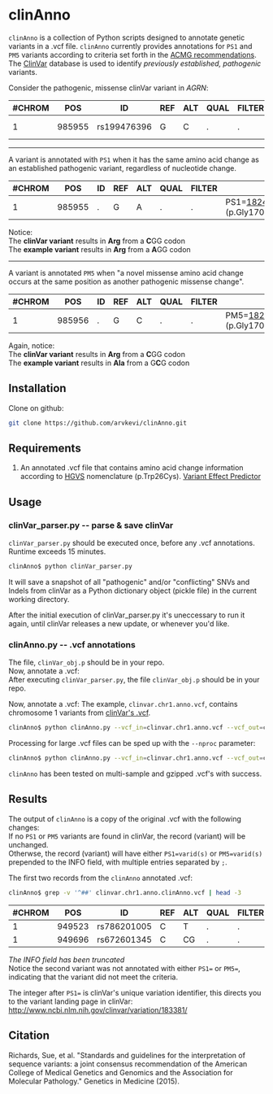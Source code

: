 # clinAnno
`clinAnno` is a collection of Python scripts designed to annotate genetic variants in a .vcf file.  `clinAnno` currently provides annotations for `PS1` and `PM5` variants according to criteria set forth in the [ACMG recommendations](http://www.nature.com/gim/journal/v17/n5/full/gim201530a.html).  The [ClinVar](http://www.ncbi.nlm.nih.gov/clinvar/) database is used to identify *previously established, pathogenic* variants. 

Consider the pathogenic, missense clinVar variant in *AGRN*:

| #CHROM | POS    | ID          | REF | ALT | QUAL | FILTER | INFO                                       |
|--------|--------|-------------|-----|-----|------|--------|--------------------------------------------|
| 1      | 985955 | rs199476396 | G   | C   | .    | .      | NM_198576.3(AGRN):c.5125G>C (p.Gly1709Arg) |
---
A variant is annotated with `PS1` when it has the same amino acid change as an established pathogenic variant, regardless of nucleotide change.

| #CHROM | POS    | ID          | REF | ALT | QUAL | FILTER | INFO                                                 |
|--------|--------|-------------|-----|-----|------|--------|------------------------------------------------------|
| 1      | 985955 | .           | G   |  A  | .    | .      | PS1=[18241](http://www.ncbi.nlm.nih.gov/clinvar/variation/18241/);NM_198576.3(AGRN):c.5125G>A (p.Gly1709Arg) |

Notice:  
The **clinVar variant** results in **Arg** from a **C**GG codon  
The **example variant** results in **Arg** from a **A**GG codon  
 
---
A variant is annotated `PM5` when "a novel missense amino acid change occurs at the same position as another pathogenic missense change".  

| #CHROM | POS    | ID          | REF | ALT | QUAL | FILTER | INFO                                                 |
|--------|--------|-------------|-----|-----|------|--------|------------------------------------------------------|
| 1      | 985956 | .           | G   |  C  | .    | .      | PM5=[18241](http://www.ncbi.nlm.nih.gov/clinvar/variation/18241/);NM_198576.3(AGRN):c.5126G>C (p.Gly1709Ala) |

Again, notice:  
The **clinVar variant** results in **Arg** from a **C**GG codon  
The **example variant** results in **Ala** from a G**C**G codon

## Installation
Clone on github:
```sh
git clone https://github.com/arvkevi/clinAnno.git
```

## Requirements
1. An annotated .vcf file that contains amino acid change information according to [HGVS](http://www.hgvs.org/mutnomen/examplesAA.html) nomenclature (p.Trp26Cys).  [Variant Effect Predictor](http://www.ensembl.org/Tools/VEP)

## Usage
### clinVar_parser.py -- parse & save clinVar
`clinVar_parser.py` should be executed once, before any .vcf annotations.
Runtime exceeds 15 minutes.

```sh
clinAnno$ python clinVar_parser.py
```

It will save a snapshot of all "pathogenic" and/or "conflicting" SNVs and Indels from clinVar as a
Python dictionary object (pickle file) in the current working directory.

After the initial execution of clinVar_parser.py it's uneccessary to run it
again, until clinVar releases a new update, or whenever you'd like.

### clinAnno.py -- .vcf annotations
The file, `clinVar_obj.p` should be in your repo.  
Now, annotate a .vcf:  
After executing `clinVar_parser.py`, the file `clinVar_obj.p` should be in your repo.

Now, annotate a .vcf:
The example, `clinvar.chr1.anno.vcf`, contains chromosome 1 variants from [clinVar's .vcf](ftp://ftp.ncbi.nih.gov/snp/organisms/human_9606/VCF/).

```sh
clinAnno$ python clinAnno.py --vcf_in=clinvar.chr1.anno.vcf --vcf_out=clinvar.chr1.anno.clinAnno.vcf
```

Processing for large .vcf files can be sped up with the `--nproc` parameter:
```sh
clinAnno$ python clinAnno.py --vcf_in=clinvar.chr1.anno.vcf --vcf_out=clinvar.chr1.anno.clinAnno.vcf --nproc=4
```

`clinAnno` has been tested on multi-sample and gzipped .vcf's with success.

## Results
The output of `clinAnno` is a copy of the original .vcf with the following changes:  
If no `PS1` or `PM5` variants are found in clinVar, the record (variant) will be unchanged.  
Otherwse, the record (variant) will have either `PS1=varid(s)` or `PM5=varid(s)` prepended to the INFO field, with multiple entries separated by `;`.

The first two records from the `clinAnno` annotated .vcf:
```sh
clinAnno$ grep -v '^##' clinvar.chr1.anno.clinAnno.vcf | head -3
```

| #CHROM | POS    | ID          | REF | ALT | QUAL | FILTER | INFO                                                   |
|--------|--------|-------------|-----|-----|------|--------|--------------------------------------------------------|
| 1      | 949523 | rs786201005 | C   | T   | .    | .      | PS1=183381;RS=786201005;RSPOS=949523;dbSNPBuildID=144; |
| 1      | 949696 | rs672601345 | C   | CG  | .    | .      | RS=672601345;RSPOS=949699;dbSNPBuildID=142;            |

*The INFO field has been truncated*  
Notice the second variant was not annotated with either `PS1=` or `PM5=`, indicating that the variant did not meet the criteria.  

The integer after `PS1=` is clinVar's unique variation identifier, this directs you to the variant landing page in clinVar:  
<http://www.ncbi.nlm.nih.gov/clinvar/variation/183381/>

## Citation
Richards, Sue, et al.
"Standards and guidelines for the interpretation of sequence variants:
a joint consensus recommendation of the American College of
Medical Genetics and Genomics and the Association for Molecular Pathology."
Genetics in Medicine (2015).
